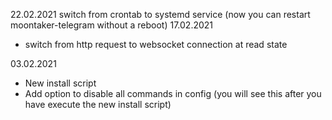 22.02.2021
switch from crontab to systemd service (now you can restart moontaker-telegram without a reboot)
17.02.2021
- switch from http request to websocket connection at read state

03.02.2021
- New install script
- Add option to disable all commands in config (you will see this after you have execute the new install script)
